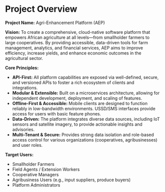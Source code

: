 # Project Overview

**Project Name:** Agri-Enhancement Platform (AEP)

**Vision:** To create a comprehensive, cloud-native software platform that empowers African agriculture at all levels—from smallholder farmers to large cooperatives. By providing accessible, data-driven tools for farm management, analytics, and financial services, AEP aims to improve efficiency, increase yields, and enhance economic outcomes in the agricultural sector.

**Core Principles:**
*   **API-First:** All platform capabilities are exposed via well-defined, secure, and versioned APIs to foster a rich ecosystem of clients and integrations.
*   **Modular & Extensible:** Built on a microservices architecture, allowing for independent development, deployment, and scaling of features.
*   **Offline-First & Accessible:** Mobile clients are designed to function reliably in low-bandwidth environments. USSD/SMS interfaces provide access for users with basic feature phones.
*   **Data-Driven:** The platform integrates diverse data sources, including IoT sensors and satellite imagery, to provide actionable insights and advisories.
*   **Multi-Tenant & Secure:** Provides strong data isolation and role-based access control for various organizations (cooperatives, agribusinesses) and user roles.

**Target Users:**
*   Smallholder Farmers
*   Field Agents / Extension Workers
*   Cooperative Managers
*   Agribusiness Users (e.g., input suppliers, produce buyers)
*   Platform Administrators

